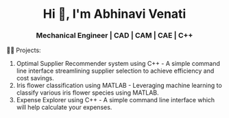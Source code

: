 <h1 align="center">Hi 👋, I'm Abhinavi Venati</h1>
<h3 align="center">Mechanical Engineer | CAD | CAM | CAE | C++ </h3>
   
👨‍💻 Projects:
1. Optimal Supplier Recommender system using C++ - A simple command line interface streamlining supplier selection to achieve efficiency and cost savings.
2. Iris flower classification using MATLAB - Leveraging machine learning to classify various iris flower species using MATLAB.
3. Expense Explorer using C++ - A simple command line interface which will help calculate your expenses.


